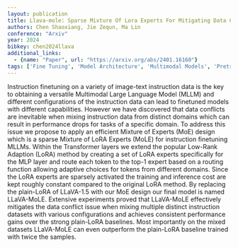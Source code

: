 ```yaml
---
layout: publication
title: Llava-mole: Sparse Mixture Of Lora Experts For Mitigating Data Conflicts In Instruction Finetuning Mllms
authors: Chen Shaoxiang, Jie Zequn, Ma Lin
conference: "Arxiv"
year: 2024
bibkey: chen2024llava
additional_links:
  - {name: "Paper", url: "https://arxiv.org/abs/2401.16160"}
tags: ['Fine Tuning', 'Model Architecture', 'Multimodal Models', 'Pretraining Methods', 'Training Techniques', 'Transformer']
---
```

Instruction finetuning on a variety of image-text instruction data is the key to obtaining a versatile Multimodal Large Language Model (MLLM) and different configurations of the instruction data can lead to finetuned models with different capabilities. However we have discovered that data conflicts are inevitable when mixing instruction data from distinct domains which can result in performance drops for tasks of a specific domain. To address this issue we propose to apply an efficient Mixture of Experts (MoE) design which is a sparse Mixture of LoRA Experts (MoLE) for instruction finetuning MLLMs. Within the Transformer layers we extend the popular Low-Rank Adaption (LoRA) method by creating a set of LoRA experts specifically for the MLP layer and route each token to the top-1 expert based on a routing function allowing adaptive choices for tokens from different domains. Since the LoRA experts are sparsely activated the training and inference cost are kept roughly constant compared to the original LoRA method. By replacing the plain-LoRA of LLaVA-1.5 with our MoE design our final model is named LLaVA-MoLE. Extensive experiments proved that LLaVA-MoLE effectively mitigates the data conflict issue when mixing multiple distinct instruction datasets with various configurations and achieves consistent performance gains over the strong plain-LoRA baselines. Most importantly on the mixed datasets LLaVA-MoLE can even outperform the plain-LoRA baseline trained with twice the samples.
